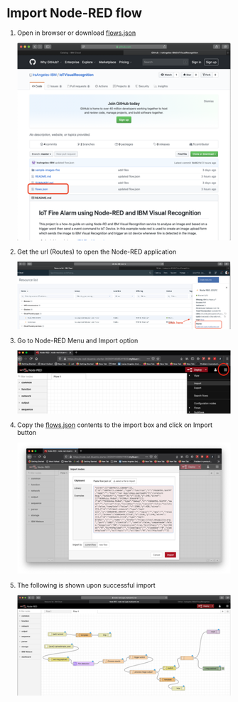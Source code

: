 # Import Node-RED flow


1. Open in browser or download [flows.json](https://github.com/IraAngeles-IBM/IoTVisualRecognition)

    ![github flow](assets/github-flows-json.png)


2. Get the url (Routes) to open the Node-RED application 

    ![route](assets/node-red-route.png)


3. Go to Node-RED Menu and Import option

    ![import](assets/node-red-import.png)

4. Copy the [flows.json](https://github.com/IraAngeles-IBM/IoTVisualRecognition) contents to the import box and click on Import button

    ![paste](assets/node-red-import-flow-json.png)


5. The following is shown upon successful import

    ![imported](assets/node-red-imported.png)
